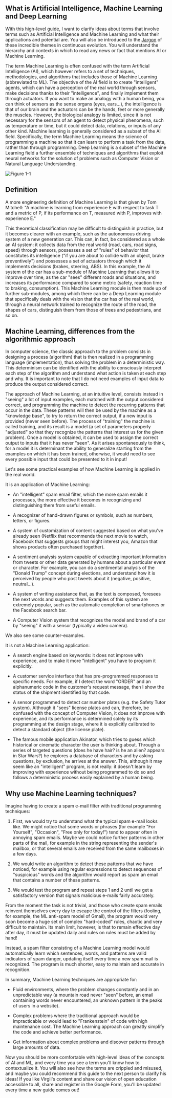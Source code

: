 ## What is Artificial Intelligence, Machine Learning and Deep Learning

With this high-level guide, I want to clarify ideas about terms that involve terms such as Artificial Intelligence and Machine Learning and what their applications and potential are. You will also be introduced to the [Jargon](https://en.wikipedia.org/wiki/Jargon) of these incredible themes in continuous evolution. You will understand the hierarchy and contexts in which to read any news or fact that mentions AI or Machine Learning.

The term Machine Learning is often confused with the term Artificial Intelligence (AI), which however refers to a set of techniques, methodologies, and algorithms that includes those of Machine Learning (abbreviated to ML). The objective of the AI field is to create "intelligent" agents, which can have a perception of the real world through sensors, make decisions thanks to their "intelligence", and finally implement them through actuators.
If you want to make an analogy with a human being, you can think of sensors as the sense organs (eyes, ears...), the intelligence is that of our brain and the actuators can be the hands, feet or more generally the muscles. 
However, the biological analogy is limited, since it is not necessary for the sensors of an agent to detect physical phenomena, such as temperature or time, but it could detect data, relations, or inputs of any other kind.
Machine learning is generally considered as a subset of the AI field. Specifically, the term Machine Learning means the science of programming a machine so that it can learn to perform a task from the data, rather than through programming.
Deep Learning is a subset of the Machine Learning field a further ensemble of techniques and algorithms that exploit neural networks for the solution of problems such as Computer Vision or Natural Language Understanding. 

![Figure 1-1](https://github.com/clone95/Virgilio/tree/master/Tools/sets.PNG "1") 

## Definition

A more engineering definition of Machine Learning is that given by Tom Mitchell:
"A machine is learning from experience E with respect to task T and a metric of P, if its performance on T, measured with P, improves with experience E."

This theoretical classification may be difficult to distinguish in practice, but it becomes clearer with an example, such as the autonomous driving system of a new generation car.
This can, in fact, be considered as a whole an AI system: it collects data from the real world (road, cars, road signs, speed) through sensors, possesses a set of "rules" of behavior that constitutes its intelligence ("if you are about to collide with an object, brake preventively") and possesses a set of actuators through which it implements decisions (brakes, steering, ABS). 
In this example, the AI system of the car has a sub-module of Machine Learning that allows it to improve over time, as the car "sees" different roads and situations, and increases its performance compared to some metric (safety, reaction time to braking, consumption).
This Machine Learning module is then made up of further sub-modules, among which there can be a Deep Learning module that specifically deals with the vision that the car has of the real world, through a neural network trained to recognize the route of the road, the shapes of cars, distinguish them from those of trees and pedestrians, and so on.


## Machine Learning, differences from the algorithmic approach

In computer science, the classic approach to the problem consists in designing a process (algorithm) that is then realized in a programming language (implementation), thus solving the problem in a deterministic way. This determinism can be identified with the ability to consciously interpret each step of the algorithm and understand what action is taken at each step and why. It is important to note that I do not need examples of input data to produce the output considered correct. 


The approach of Machine Learning, at an intuitive level, consists instead in "seeing" a lot of input examples, each matched with the output considered correct, and programming the machine to detect the recurring patterns that occur in the data. These patterns will then be used by the machine as a "knowledge base", to try to return the correct output, if a new input is provided (never seen before). The process of "training" the machine is called training, and its result is a model (a set of parameters properly "adjusted" so that they recognize the patterns that interest us for the given problem). Once a model is obtained, it can be used to assign the correct output to inputs that it has never "seen". As it arises spontaneously to think, for a model it is determinant the ability to generalize starting from the examples on which it has been trained, otherwise, it would need to see every possible input that could be presented to it in input!

Let's see some practical examples of how Machine Learning is applied in the real world.

It is an application of Machine Learning:

- An "intelligent" spam email filter, which the more spam emails it processes, the more effective it becomes in recognizing and distinguishing them from useful emails.

- A recognizer of hand-drawn figures or symbols, such as numbers, letters, or figures.

- A system of customization of content suggested based on what you've already seen (Netflix that recommends the next movie to watch, Facebook that suggests groups that might interest you, Amazon that shows products often purchased together).

- A sentiment analysis system capable of extracting important information from tweets or other data generated by humans about a particular event or character.
For example, you can do a sentimental analysis of the "Donald Trump" concept during elections, and understand how it is perceived by people who post tweets about it (negative, positive, neutral...).

- A system of writing assistance that, as the text is composed, foresees the next words and suggests them. Examples of this system are extremely popular, such as the automatic completion of smartphones or the Facebook search bar.

- A Computer Vision system that recognizes the model and brand of a car by "seeing" it with a sensor (typically a video camera).


We also see some counter-examples.

It is not a Machine Learning application:

- A search engine based on keywords: it does not improve with experience, and to make it more "intelligent" you have to program it explicitly. 

- A customer service interface that has pre-programmed responses to specific needs. For example, if I detect the word "ORDER" and an alphanumeric code in the customer's request message, then I show the status of the shipment identified by that code. 

- A sensor programmed to detect car number plates (e.g. the Safety Tutor system). Although it "sees" license plates and can, therefore, be confused with the concept of Computer Vision, it does not improve with experience, and its performance is determined solely by its programming at the design stage, where it is explicitly calibrated to detect a standard object (the license plate). 

- The famous mobile application Akinator, which tries to guess which historical or cinematic character the user is thinking about. Through a series of targeted questions (does he have hair? is he an alien? appears in Star Wars?) he explores a database of characters and by asking questions, by exclusion, he arrives at the answer. This, although it may seem like an "intelligent" program, is not really: it doesn't learn by improving with experience without being programmed to do so and follows a deterministic process easily explained by a human being.


## Why use Machine Learning techniques?

Imagine having to create a spam e-mail filter with traditional programming techniques:

1.    First, we would try to understand what the typical spam e-mail looks like. We might notice that some words or phrases (for example "For Yourself", "Occasion", "Free only for today!") tend to appear often in annoying spam emails.
Maybe we could notice further patterns in other parts of the mail, for example in the string representing the sender's mailbox, or that several emails are received from the same mailboxes in a few days.

2.    We would write an algorithm to detect these patterns that we have noticed, for example using regular expressions to detect sequences of "suspicious" words and the algorithm would report as spam an email that contains a number of these patterns. 

3.    We would test the program and repeat steps 1 and 2 until we get a satisfactory version that signals malicious e-mails fairly accurately.

From the moment the task is not trivial, and those who create spam emails reinvent themselves every day to escape the control of the filters (fooling, for example, the ML anti-spam model of Gmail), the program would very soon become a huge set of complex "hard-coded" rules, chaotic and very difficult to maintain. Its main limit, however, is that to remain effective day after day, it must be updated daily and rules on rules must be added by hand!

Instead, a spam filter consisting of a Machine Learning model would automatically learn which sentences, words, and patterns are valid indicators of spam danger, updating itself every time a new spam mail is recognized. The program is much shorter, easy to maintain and accurate in recognition.

In summary, Machine Learning techniques are appropriate for:

- Fluid environments, where the problem changes constantly and in an unpredictable way (a mountain road never "seen" before, an email containing words never encountered, an unknown pattern in the peaks of users in a website).

- Complex problems where the traditional approach would be impracticable or would lead to "Frankenstein" of code with high maintenance cost. The Machine Learning approach can greatly simplify the code and achieve better performance.

- Get information about complex problems and discover patterns through large amounts of data.


Now you should be more comfortable with high-level ideas of the concepts of AI and ML, and every time you see a term you'll know how to contextualize it. 
You will also see how the terms are crippled and misused, and maybe you could recommend this guide to the next person to clarify his ideas!
If you like Virgil's content and share our vision of open education accessible to all, share and register in the Google Form, you'll be updated every time a new guide comes out! 

